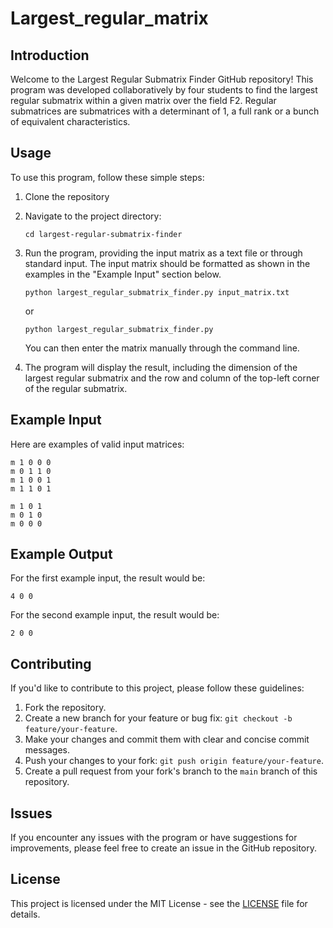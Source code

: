 # Largest_regular_matrix

## Introduction

Welcome to the Largest Regular Submatrix Finder GitHub repository! This program was developed collaboratively by four students to find the largest regular submatrix within a given matrix over the field F2. Regular submatrices are submatrices with a determinant of 1, a full rank or a bunch of equivalent characteristics.

## Usage

To use this program, follow these simple steps:

1. Clone the repository

2. Navigate to the project directory:

   ```
   cd largest-regular-submatrix-finder
   ```

3. Run the program, providing the input matrix as a text file or through standard input. The input matrix should be formatted as shown in the examples in the "Example Input" section below.

   ```
   python largest_regular_submatrix_finder.py input_matrix.txt
   ```

   or

   ```
   python largest_regular_submatrix_finder.py
   ```

   You can then enter the matrix manually through the command line.

4. The program will display the result, including the dimension of the largest regular submatrix and the row and column of the top-left corner of the regular submatrix.

## Example Input

Here are examples of valid input matrices:

```plaintext
m 1 0 0 0
m 0 1 1 0
m 1 0 0 1
m 1 1 0 1
```

```plaintext
m 1 0 1
m 0 1 0
m 0 0 0
```

## Example Output

For the first example input, the result would be:

```plaintext
4 0 0
```

For the second example input, the result would be:

```plaintext
2 0 0
```

## Contributing

If you'd like to contribute to this project, please follow these guidelines:

1. Fork the repository.
2. Create a new branch for your feature or bug fix: `git checkout -b feature/your-feature`.
3. Make your changes and commit them with clear and concise commit messages.
4. Push your changes to your fork: `git push origin feature/your-feature`.
5. Create a pull request from your fork's branch to the `main` branch of this repository.

## Issues

If you encounter any issues with the program or have suggestions for improvements, please feel free to create an issue in the GitHub repository.

## License

This project is licensed under the MIT License - see the [LICENSE](LICENSE) file for details.